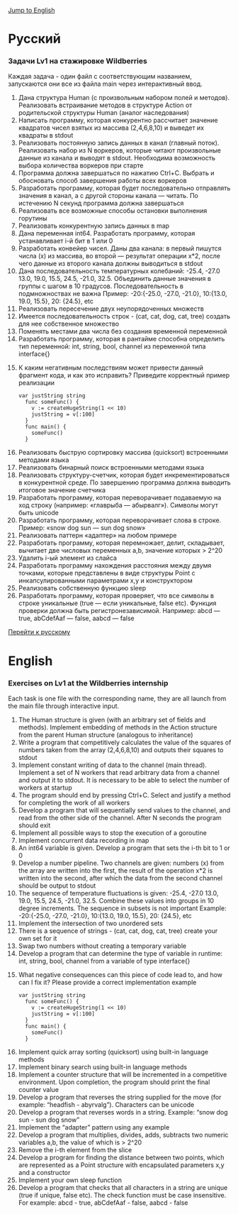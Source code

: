 [Jump to English](#English)

<a name="Russian"></a>
# Русский
<p id="ru"><h3>Задачи Lv1 на стажировке Wildberries</h3></p>

<p>Каждая задача - один файл с соответствующим названием, запускаются они все из файла main через интерактивный ввод.</p>
<ol>
  <li>Дана структура Human (с произвольным набором полей и методов). Реализовать встраивание методов в структуре Action от родительской структуры Human (аналог наследования)</li>
  <li>Написать программу, которая конкурентно рассчитает значение квадратов чисел взятых из массива (2,4,6,8,10) и выведет их квадраты в stdout</li>
  <li>Реализовать постоянную запись данных в канал (главный поток). Реализовать набор из N воркеров, которые читают произвольные данные из канала и выводят в stdout. Необходима возможность выбора количества воркеров при старте</li>
  <li>Программа должна завершаться по нажатию Ctrl+C. Выбрать и обосновать способ завершения работы всех воркеров</li>
  <li>Разработать программу, которая будет последовательно отправлять значения в канал, а с другой стороны канала — читать. По истечению N секунд программа должна завершаться</li>
  <li>Реализовать все возможные способы остановки выполнения горутины</li>
  <li>Реализовать конкурентную запись данных в map</li>
  <li>Дана переменная int64. Разработать программу, которая устанавливает i-й бит в 1 или 0</li>
  <li>Разработать конвейер чисел. Даны два канала: в первый пишутся числа (x) из массива, во второй — результат операции x*2, после чего данные из второго канала должны выводиться в stdout</li>
  <li>Дана последовательность температурных колебаний: -25.4, -27.0 13.0, 19.0, 15.5, 24.5, -21.0, 32.5. Объединить данные значения в группы с шагом в 10 градусов. Последовательность в подмножноствах не важна
Пример: -20:{-25.0, -27.0, -21.0}, 10:{13.0, 19.0, 15.5}, 20: {24.5}, etc</li>
  <li>Реализовать пересечение двух неупорядоченных множеств</li>
  <li>Имеется последовательность строк - (cat, cat, dog, cat, tree) создать для нее собственное множество</li>
  <li>Поменять местами два числа без создания временной переменной</li>
  <li>Разработать программу, которая в рантайме способна определить тип переменной: int, string, bool, channel из переменной типа interface{}</li>
  <li>
  <p>К каким негативным последствиям может привести данный фрагмент кода, и как это исправить? Приведите корректный пример реализации</p>
<pre>
<code>var justString string
  func someFunc() {
    v := createHugeString(1 << 10)
    justString = v[:100]
  }
  func main() {
    someFunc()
  }</code>
</pre>
  </li>
  <li>Реализовать быструю сортировку массива (quicksort) встроенными методами языка</li>
  <li>Реализовать бинарный поиск встроенными методами языка</li>
  <li>Реализовать структуру-счетчик, которая будет инкрементироваться в конкурентной среде. По завершению программа должна выводить итоговое значение счетчика</li>
  <li>Разработать программу, которая переворачивает подаваемую на ход строку (например: «главрыба — абырвалг»). Символы могут быть unicode</li>
  <li>Разработать программу, которая переворачивает слова в строке. Пример: «snow dog sun — sun dog snow»</li>
  <li>Реализовать паттерн «адаптер» на любом примере</li>
  <li>Разработать программу, которая перемножает, делит, складывает, вычитает две числовых переменных a,b, значение которых > 2^20</li>
  <li>Удалить i-ый элемент из слайса</li>
  <li>Разработать программу нахождения расстояния между двумя точками, которые представлены в виде структуры Point с инкапсулированными параметрами x,y и конструктором</li>
  <li>Реализовать собственную функцию sleep</li>
  <li>Разработать программу, которая проверяет, что все символы в строке уникальные (true — если уникальные, false etc). Функция проверки должна быть регистронезависимой. Например: abcd — true, abCdefAaf — false, aabcd — false</li>
</ol>

[Перейти к русскому](#Russian)

<a name="English"></a>
# English
<p id="ru"><h3>Exercises on Lv1 at the Wildberries internship</h3></p>

<p>Each task is one file with the corresponding name, they are all launch from the main file through interactive input.</p>
<ol>
   <li>The Human structure is given (with an arbitrary set of fields and methods). Implement embedding of methods in the Action structure from the parent Human structure (analogous to inheritance)</li>
   <li>Write a program that competitively calculates the value of the squares of numbers taken from the array (2,4,6,8,10) and outputs their squares to stdout</li>
   <li>Implement constant writing of data to the channel (main thread). Implement a set of N workers that read arbitrary data from a channel and output it to stdout. It is necessary to be able to select the number of workers at startup</li>
   <li>The program should end by pressing Ctrl+C. Select and justify a method for completing the work of all workers</li>
   <li>Develop a program that will sequentially send values to the channel, and read from the other side of the channel. After N seconds the program should exit</li>
   <li>Implement all possible ways to stop the execution of a goroutine</li>
   <li>Implement concurrent data recording in map</li>
   <li>An int64 variable is given. Develop a program that sets the i-th bit to 1 or 0</li>
   <li>Develop a number pipeline. Two channels are given: numbers (x) from the array are written into the first, the result of the operation x*2 is written into the second, after which the data from the second channel should be output to stdout</li>
   <li>The sequence of temperature fluctuations is given: -25.4, -27.0 13.0, 19.0, 15.5, 24.5, -21.0, 32.5. Combine these values into groups in 10 degree increments. The sequence in subsets is not important
Example: -20:{-25.0, -27.0, -21.0}, 10:{13.0, 19.0, 15.5}, 20: {24.5}, etc</li>
   <li>Implement the intersection of two unordered sets</li>
   <li>There is a sequence of strings - (cat, cat, dog, cat, tree) create your own set for it</li>
   <li>Swap two numbers without creating a temporary variable</li>
   <li>Develop a program that can determine the type of variable in runtime: int, string, bool, channel from a variable of type interface{}</li>
   <li>
   <p>What negative consequences can this piece of code lead to, and how can I fix it? Please provide a correct implementation example</p>
<pre>
<code>var justString string
  func someFunc() {
    v := createHugeString(1 << 10)
    justString = v[:100]
  }
  func main() {
    someFunc()
  }</code>
</pre>
   </li>
   <li>Implement quick array sorting (quicksort) using built-in language methods</li>
   <li>Implement binary search using built-in language methods</li>
   <li>Implement a counter structure that will be incremented in a competitive environment. Upon completion, the program should print the final counter value</li>
   <li>Develop a program that reverses the string supplied for the move (for example: “headfish - abyrvalg”). Characters can be unicode</li>
   <li>Develop a program that reverses words in a string. Example: “snow dog sun - sun dog snow”</li>
   <li>Implement the “adapter” pattern using any example</li>
   <li>Develop a program that multiplies, divides, adds, subtracts two numeric variables a,b, the value of which is > 2^20</li>
   <li>Remove the i-th element from the slice</li>
   <li>Develop a program for finding the distance between two points, which are represented as a Point structure with encapsulated parameters x,y and a constructor</li>
   <li>Implement your own sleep function</li>
   <li>Develop a program that checks that all characters in a string are unique (true if unique, false etc). The check function must be case insensitive. For example: abcd - true, abCdefAaf - false, aabcd - false</li>
</ol>

